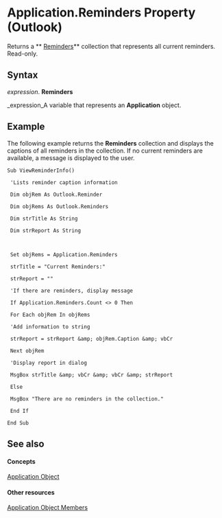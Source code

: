 
# Application.Reminders Property (Outlook)

Returns a  ** [Reminders](66b94251-7fe4-886b-7c29-7feac4440dee.md)** collection that represents all current reminders. Read-only.


## Syntax

 _expression_. **Reminders**

 _expression_A variable that represents an  **Application** object.


## Example

The following example returns the  **Reminders** collection and displays the captions of all reminders in the collection. If no current reminders are available, a message is displayed to the user.


```
Sub ViewReminderInfo() 
 
 'Lists reminder caption information 
 
 Dim objRem As Outlook.Reminder 
 
 Dim objRems As Outlook.Reminders 
 
 Dim strTitle As String 
 
 Dim strReport As String 
 
 
 
 Set objRems = Application.Reminders 
 
 strTitle = "Current Reminders:" 
 
 strReport = "" 
 
 'If there are reminders, display message 
 
 If Application.Reminders.Count <> 0 Then 
 
 For Each objRem In objRems 
 
 'Add information to string 
 
 strReport = strReport &amp; objRem.Caption &amp; vbCr 
 
 Next objRem 
 
 'Display report in dialog 
 
 MsgBox strTitle &amp; vbCr &amp; vbCr &amp; strReport 
 
 Else 
 
 MsgBox "There are no reminders in the collection." 
 
 End If 
 
End Sub
```


## See also


#### Concepts


 [Application Object](797003e7-ecd1-eccb-eaaf-32d6ddde8348.md)
#### Other resources


 [Application Object Members](3519c89c-2353-85ee-7ddc-62e5dd85a8e7.md)
